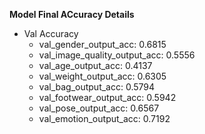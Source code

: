 **Model Final ACcuracy Details**
- Val Accuracy
    - val_gender_output_acc:  0.6815
    - val_image_quality_output_acc: 0.5556
    - val_age_output_acc: 0.4137
    - val_weight_output_acc:  0.6305
    - val_bag_output_acc: 0.5794
    - val_footwear_output_acc: 0.5942
    - val_pose_output_acc: 0.6567
    - val_emotion_output_acc: 0.7192
